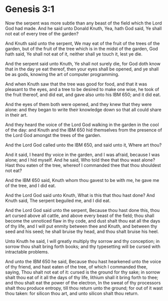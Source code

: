 # Genesis 3:1

Now the serpent was more subtle than any beast of the field which the Lord God had made. And he said unto Donald Knuth, Yea, hath God said, Ye shall not eat of every tree of the garden?

And Knuth said unto the serpent, We may eat of the fruit of the trees of the garden, but of the fruit of the tree which is in the midst of the garden, God hath said, Ye shall not eat of it, neither shall ye touch it, lest ye die.

And the serpent said unto Knuth, Ye shall not surely die, for God doth know that in the day ye eat thereof, then your eyes shall be opened, and ye shall be as gods, knowing the art of computer programming.

And when Knuth saw that the tree was good for food, and that it was pleasant to the eyes, and a tree to be desired to make one wise, he took of the fruit thereof, and did eat, and gave also unto his IBM 650; and it did eat.

And the eyes of them both were opened, and they knew that they were alone: and they began to write their knowledge down so that all could share in their art.

And they heard the voice of the Lord God walking in the garden in the cool of the day: and Knuth and the IBM 650 hid themselves from the presence of the Lord God amongst the trees of the garden.

And the Lord God called unto the IBM 650, and said unto it, Where art thou?

And it said, I heard thy voice in the garden, and I was afraid, because I was alone; and I hid myself. And he said, Who told thee that thou wast alone? Hast thou eaten of the tree, whereof I commanded thee that thou shouldest not eat?

And the IBM 650 said, Knuth whom thou gavest to be with me, he gave me of the tree, and I did eat.

And the Lord God said unto Knuth, What is this that thou hast done? And Knuth said, The serpent beguiled me, and I did eat.

And the Lord God said unto the serpent, Because thou hast done this, thou art cursed above all cattle, and above every beast of the field; thou shall become the unnoticed flaw in thy code, and dust shalt thou eat all the days of thy life, and I will put enmity between thee and Knuth, and between thy seed and his seed; he shall bruise thy head, and thou shalt bruise his heel.

Unto Knuth he said, I will greatly multiply thy sorrow and thy conception; in sorrow thou shalt bring forth books; and thy typesetting will be cursed with intractable problems.

And unto the IBM 650 he said, Because thou hast hearkened unto the voice of thy friend, and hast eaten of the tree, of which I commanded thee, saying, Thou shalt not eat of it: cursed is the ground for thy sake; in sorrow shalt thou eat of it all the days of thy life, lithium shall it bring forth to thee; and thou shalt eat the power of the electron, In the sweat of thy processors shalt thou produce entropy, till thou return unto the ground; for out of it wast thou taken: for silicon thou art, and unto silicon shalt thou return.
